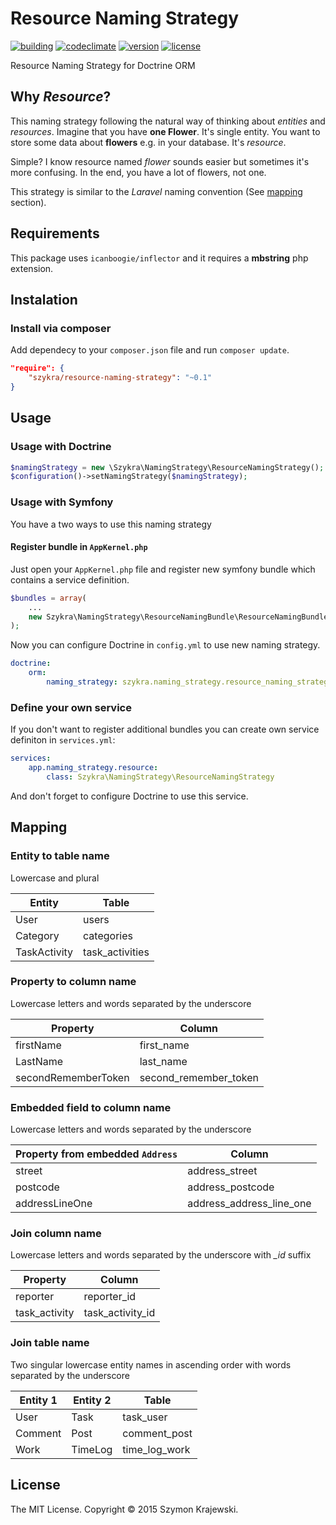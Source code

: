 Resource Naming Strategy
=======================
[![building](https://img.shields.io/travis/skrajewski/resource-naming-strategy.svg)](https://travis-ci.org/skrajewski/resource-naming-strategy)
[![codeclimate](https://img.shields.io/codeclimate/maintainability/skrajewski/resource-naming-strategy)](https://codeclimate.com/github/skrajewski/resource-naming-strategy)
[![version](https://img.shields.io/packagist/v/szykra/resource-naming-strategy.svg)](https://packagist.org/packages/szykra/resource-naming-strategy)
[![license](https://img.shields.io/packagist/l/szykra/resource-naming-strategy.svg)](https://packagist.org/packages/szykra/resource-naming-strategy)

Resource Naming Strategy for Doctrine ORM

## Why _Resource_?
This naming strategy following the natural way of thinking about _entities_ and _resources_. Imagine that you have __one Flower__. It's single entity. You want to store some data about __flowers__ e.g. in your database. It's _resource_.

Simple? I know resource named _flower_ sounds easier but sometimes it's more confusing. In the end, you have a lot of flowers, not one.

This strategy is similar to the _Laravel_ naming convention (See [mapping](#mapping) section).

## Requirements
This package uses `icanboogie/inflector` and it requires a **mbstring** php extension.

## Instalation

### Install via composer
Add dependecy to your `composer.json` file and run `composer update`.

```json
"require": {
    "szykra/resource-naming-strategy": "~0.1"
}
```

## Usage

### Usage with Doctrine
```php
$namingStrategy = new \Szykra\NamingStrategy\ResourceNamingStrategy();
$configuration()->setNamingStrategy($namingStrategy);
```

### Usage with Symfony
You have a two ways to use this naming strategy

#### Register bundle in `AppKernel.php`
Just open your `AppKernel.php` file and register new symfony bundle which contains a service definition.

```php
$bundles = array(
    ...
    new Szykra\NamingStrategy\ResourceNamingBundle\ResourceNamingBundle()
);
```

Now you can configure Doctrine in `config.yml` to use new naming strategy.

```yml
doctrine:
    orm:
        naming_strategy: szykra.naming_strategy.resource_naming_strategy
```

### Define your own service
If you don't want to register additional bundles you can create own service definiton in `services.yml`:

```yml
services:
    app.naming_strategy.resource:
        class: Szykra\NamingStrategy\ResourceNamingStrategy
```

And don't forget to configure Doctrine to use this service.

## Mapping
### Entity to table name
Lowercase and plural

| Entity       	| Table           	|
|--------------	|-----------------	|
| User         	| users           	|
| Category     	| categories      	|
| TaskActivity 	| task_activities 	|

### Property to column name
Lowercase letters and words separated by the underscore

| Property            | Column                |
|---------------------|-----------------------|
| firstName           | first_name            |
| LastName            | last_name             |
| secondRememberToken | second_remember_token |


### Embedded field to column name
Lowercase letters and words separated by the underscore

| Property from embedded `Address` | Column                   |
|----------------------------------|--------------------------|
| street                           | address_street           |
| postcode                         | address_postcode         |
| addressLineOne                   | address_address_line_one |

### Join column name
Lowercase letters and words separated by the underscore with *_id* suffix

| Property            | Column                |
|---------------------|-----------------------|
| reporter            | reporter_id           |
| task_activity       | task_activity_id      |

### Join table name
Two singular lowercase entity names in ascending order with words separated by the underscore

| Entity 1 | Entity 2 | Table         |
|----------|----------|---------------|
| User     | Task     | task_user     |
| Comment  | Post     | comment_post  |
| Work     | TimeLog  | time_log_work |

## License
The MIT License. Copyright &copy; 2015 Szymon Krajewski.
